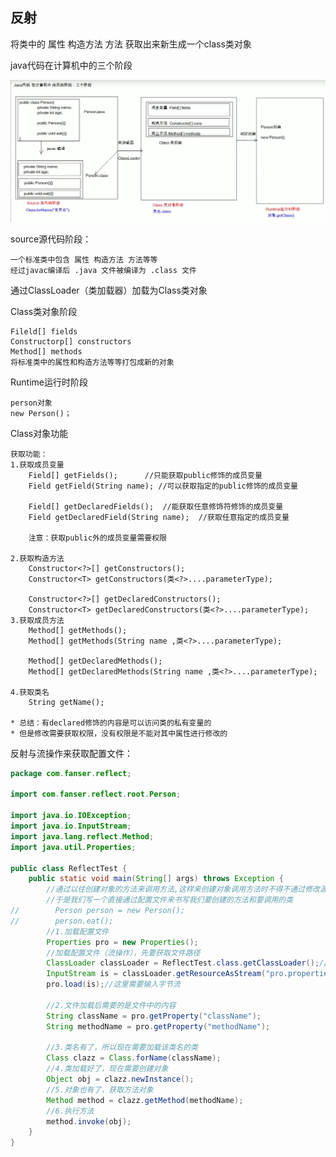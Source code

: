 ## 反射

将类中的 属性 构造方法 方法 获取出来新生成一个class类对象

java代码在计算机中的三个阶段

![Java代码运行原理](../image/java代码运行原理.png) 

source源代码阶段：

    一个标准类中包含 属性 构造方法 方法等等
    经过javac编译后 .java 文件被编译为 .class 文件

通过ClassLoader（类加载器）加载为Class类对象

Class类对象阶段

    Fileld[] fields
    Constructorp[] constructors
    Method[] methods
    将标准类中的属性和构造方法等等打包成新的对象

Runtime运行时阶段 

    person对象
    new Person()；

Class对象功能

    获取功能：
    1.获取成员变量
        Field[] getFields();      //只能获取public修饰的成员变量
        Field getField(String name); //可以获取指定的public修饰的成员变量

        Field[] getDeclaredFields();  //能获取任意修饰符修饰的成员变量
        Field getDeclaredField(String name);  //获取任意指定的成员变量

        注意：获取public外的成员变量需要权限

    2.获取构造方法
        Constructor<?>[] getConstructors();
        Constructor<T> getConstructors(类<?>....parameterType);

        Constructor<?>[] getDeclaredConstructors();
        Constructor<T> getDeclaredConstructors(类<?>....parameterType);
    3.获取成员方法
        Method[] getMethods();
        Method[] getMethods(String name ,类<?>....parameterType);

        Method[] getDeclaredMethods();
        Method[] getDeclaredMethods(String name ,类<?>....parameterType);

    4.获取类名
        String getName();

    * 总结：有declared修饰的内容是可以访问类的私有变量的
    * 但是修改需要获取权限，没有权限是不能对其中属性进行修改的

反射与流操作来获取配置文件：

``` java
package com.fanser.reflect;

import com.fanser.reflect.root.Person;

import java.io.IOException;
import java.io.InputStream;
import java.lang.reflect.Method;
import java.util.Properties;

public class ReflectTest {
    public static void main(String[] args) throws Exception {
        //通过以往创建对象的方法来调用方法,这样来创建对象调用方法时不得不通过修改源代码的方式来实现
        //于是我们写一个直接通过配置文件来书写我们要创建的方法和要调用的类
//        Person person = new Person();
//        person.eat();
        //1.加载配置文件
        Properties pro = new Properties();
        //加载配置文件（流操作），先要获取文件路径
        ClassLoader classLoader = ReflectTest.class.getClassLoader();//获取类加载器
        InputStream is = classLoader.getResourceAsStream("pro.properties");//转换成流文件
        pro.load(is);//这里需要输入字节流

        //2.文件加载后需要的是文件中的内容
        String className = pro.getProperty("className");
        String methodName = pro.getProperty("methodName");

        //3.类名有了，所以现在需要加载该类名的类
        Class clazz = Class.forName(className);
        //4.类加载好了，现在需要创建对象
        Object obj = clazz.newInstance();
        //5.对象也有了，获取方法对象
        Method method = clazz.getMethod(methodName);
        //6.执行方法
        method.invoke(obj);
    }
}
```

